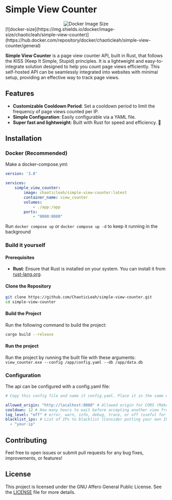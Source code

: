 # Simple View Counter

<center><img alt="Docker Image Size" src="https://img.shields.io/docker/image-size/chaoticleah/simple-view-counter"></center>
[![docker-size](https://img.shields.io/docker/image-size/chaoticleah/simple-view-counter)](https://hub.docker.com/repository/docker/chaoticleah/simple-view-counter/general)

**Simple View Counter** is a page view counter API, built in Rust, that follows the KISS (Keep It Simple, Stupid) principles. It is a lightweight and easy-to-integrate solution designed to help you count page views efficiently. This self-hosted API can be seamlessly integrated into websites with minimal setup, providing an effective way to track page views.

## Features

- **Customizable Cooldown Period**: Set a cooldown period to limit the frequency of page views counted per IP.
- **Simple Configuration**: Easily configurable via a YAML file.
- **Super fast and lightweight**: Built with Rust for speed and efficiency. 🚀
  
## Installation

### Docker (Recommended)

Make a docker-compose.yml:
```yml
version: '3.8'

services:
    simple_view_counter:
        image: chaoticleah/simple-view-counter:latest
        container_name: view_counter
        volumes:
            - ./app:/app
        ports:
            - "8080:8080"
```

Run `docker compose up` or `docker compose up -d` to keep it running in the background

### Build it yourself

#### Prerequisites

- **Rust**: Ensure that Rust is installed on your system. You can install it from [rust-lang.org](https://www.rust-lang.org/).

#### Clone the Repository

```bash
git clone https://github.com/ChaoticLeah/simple-view-counter.git
cd simple-view-counter
```

#### Build the Project

Run the following command to build the project:

```bash
cargo build --release
```

#### Run the project

Run the project by running the built file with these arguments:
`view_counter.exe --config /app/config.yaml --db /app/data.db`

### Configuration

The api can be configured with a config.yaml file:
```yaml
# Copy this config file and name it config.yaml. Place it in the same directory as the executable.

allowed_origin: "http://localhost:8080" # Allowed origin for CORS (Make this the page you want to send the requests from)
cooldown: 12 # How many hours to wait before accepting another view from the same IP on the same route. If the server restarts then it will also accept new views
log_level: "off" # error, warn, info, debug, trace, or off (useful for debugging issues)
blacklist_ips: # List of IPs to blacklist (Consider putting your own IP here so you dont count your own views)
  - "your-ip"
```

## Contributing

Feel free to open issues or submit pull requests for any bug fixes, improvements, or features!

## License

This project is licensed under the GNU Affero General Public License. See the [LICENSE](LICENSE) file for more details.
